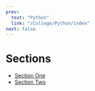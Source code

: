 ```yaml
---
prev:
  text: "Python"
  link: "/College/Python/index"
next: false
---
```


# Sections

- [Section One](SectionOne.md)
- [Section Two](SectionTwo.md)
